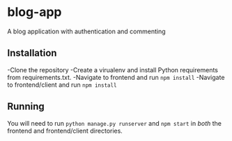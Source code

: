 # blog-app
A blog application with authentication and commenting

## Installation 
-Clone the repository
-Create a virualenv and install Python requirements from requirements.txt.
-Navigate to frontend and run `npm install`
-Navigate to frontend/client and run `npm install`

## Running
You will need to run `python manage.py runserver` and `npm start` in *both* the frontend and frontend/client directories.
